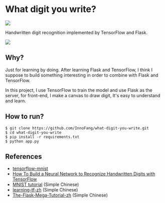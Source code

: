 # What digit you write?

[![](https://img.shields.io/badge/LICENSE-WTFPL-orange.svg)](./LICENSE)

Handwritten digit recognition implemented by TensorFlow and Flask.

![](https://cdn.jsdelivr.net/gh/innofang/jotter/source/waht-digit-you-write/screencast.gif)


## Why?

Just for learning by doing. After learning Flask and TensorFlow, I think I suppose to build something interesting in order to combine with Flask and TensorFlow. 

In this project, I use TensorFlow to train the model and use Flask as the server, for front-end, I make a canvas to draw digit, It's easy to understand and learn. 


## How to run?

```
$ git clone https://github.com/InnoFang/what-digit-you-write.git
$ cd what-digit-you-write
$ pip install -r requirements.txt
$ python app.py
```

## References

 + [tensorflow-mnist](https://github.com/sugyan/tensorflow-mnist)
 + [How To Build a Neural Network to Recognize Handwritten Digits with TensorFlow](https://www.digitalocean.com/community/tutorials/how-to-build-a-neural-network-to-recognize-handwritten-digits-with-tensorflow)
 + [MNIST tutorial](http://www.tensorfly.cn/tfdoc/tutorials/mnist_pros.html) (Simple Chinese)
 + [learning-tf-zh](https://www.gitbook.com/book/wizardforcel/learning-tf/details) (Simple Chinese)
 + [The-Flask-Mega-Tutorial-zh](https://github.com/luhuisicnu/The-Flask-Mega-Tutorial-zh) (Simple Chinese)
 
